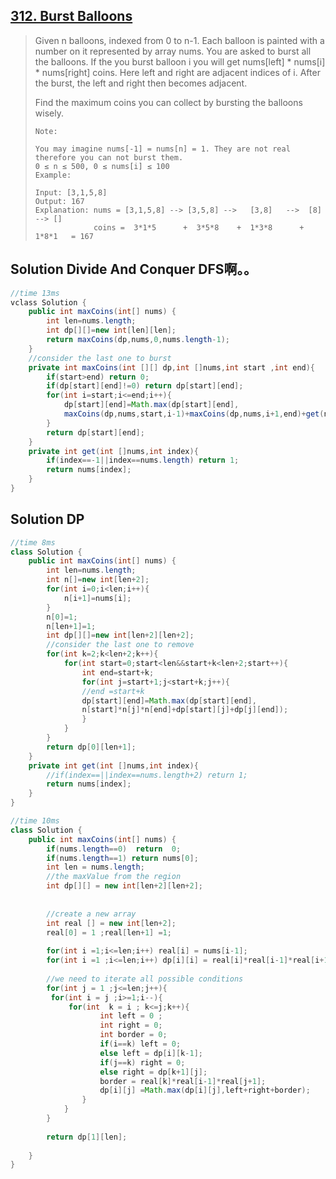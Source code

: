 ## [312. Burst Balloons](https://leetcode-cn.com/problems/burst-balloons/)

> Given n balloons, indexed from 0 to n-1. Each balloon is painted with a number on it represented by array nums. You are asked to burst all the balloons. If the you burst balloon i you will get nums[left] * nums[i] * nums[right] coins. Here left and right are adjacent indices of i. After the burst, the left and right then becomes adjacent.
>
> Find the maximum coins you can collect by bursting the balloons wisely.
>
> ```
> Note:
> 
> You may imagine nums[-1] = nums[n] = 1. They are not real therefore you can not burst them.
> 0 ≤ n ≤ 500, 0 ≤ nums[i] ≤ 100
> Example:
> 
> Input: [3,1,5,8]
> Output: 167 
> Explanation: nums = [3,1,5,8] --> [3,5,8] -->   [3,8]   -->  [8]  --> []
>              coins =  3*1*5      +  3*5*8    +  1*3*8      + 1*8*1   = 167
> ```
>
> 

## Solution Divide And Conquer DFS啊。。

```java
//time 13ms
vclass Solution {
    public int maxCoins(int[] nums) {
        int len=nums.length;
        int dp[][]=new int[len][len];
        return maxCoins(dp,nums,0,nums.length-1);
    }
    //consider the last one to burst
    private int maxCoins(int [][] dp,int []nums,int start ,int end){
        if(start>end) return 0;
        if(dp[start][end]!=0) return dp[start][end];
        for(int i=start;i<=end;i++){
            dp[start][end]=Math.max(dp[start][end],
            maxCoins(dp,nums,start,i-1)+maxCoins(dp,nums,i+1,end)+get(nums,start-1)*get(nums,i)*get(nums,end+1));
        }
        return dp[start][end];
    }
    private int get(int []nums,int index){
        if(index==-1||index==nums.length) return 1;
        return nums[index];
    }
}
```

## Solution DP

```java
//time 8ms
class Solution {
    public int maxCoins(int[] nums) {
        int len=nums.length;
        int n[]=new int[len+2];
        for(int i=0;i<len;i++){
            n[i+1]=nums[i];
        }
        n[0]=1;
        n[len+1]=1;
        int dp[][]=new int[len+2][len+2];
        //consider the last one to remove 
        for(int k=2;k<len+2;k++){
            for(int start=0;start<len&&start+k<len+2;start++){
                int end=start+k;
                for(int j=start+1;j<start+k;j++){
                //end =start+k
                dp[start][end]=Math.max(dp[start][end],
                n[start]*n[j]*n[end]+dp[start][j]+dp[j][end]);
                }
            }
        }
        return dp[0][len+1];
    }
    private int get(int []nums,int index){
        //if(index==||index==nums.length+2) return 1;
        return nums[index];
    }
}
```

```java
//time 10ms
class Solution {
    public int maxCoins(int[] nums) {
        if(nums.length==0)  return  0;
        if(nums.length==1) return nums[0];
        int len = nums.length;
        //the maxValue from the region 
        int dp[][] = new int[len+2][len+2];
        
        
        //create a new array 
        int real [] = new int[len+2];
        real[0] = 1 ;real[len+1] =1;
        
        for(int i =1;i<=len;i++) real[i] = nums[i-1];
        for(int i =1 ;i<=len;i++) dp[i][i] = real[i]*real[i-1]*real[i+1];
        
        //we need to iterate all possible conditions 
        for(int j = 1 ;j<=len;j++){
         for(int i = j ;i>=1;i--){
             for(int  k = i ; k<=j;k++){            
                    int left = 0 ;
                    int right = 0;  
                    int border = 0;
                    if(i==k) left = 0;
                    else left = dp[i][k-1];
                    if(j==k) right = 0;
                    else right = dp[k+1][j];
                    border = real[k]*real[i-1]*real[j+1];
                    dp[i][j] =Math.max(dp[i][j],left+right+border);
                }
            }
        }
        
        return dp[1][len];
        
    }
}
```

